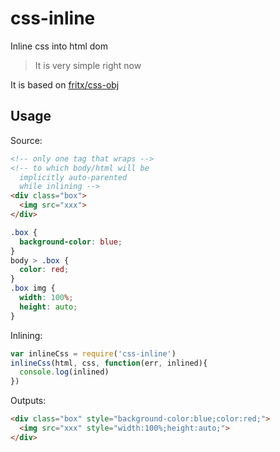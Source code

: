 # css-inline

Inline css into html dom

> It is very simple right now

It is based on [fritx/css-obj](https://github.com/fritx/css-obj)

## Usage

Source:

```html
<!-- only one tag that wraps -->
<!-- to which body/html will be
  implicitly auto-parented
  while inlining -->
<div class="box">
  <img src="xxx">
</div>
```

```css
.box {
  background-color: blue;
}
body > .box {
  color: red;
}
.box img {
  width: 100%;
  height: auto;
}
```

Inlining:

```js
var inlineCss = require('css-inline')
inlineCss(html, css, function(err, inlined){
  console.log(inlined)
})
```

Outputs:

```html
<div class="box" style="background-color:blue;color:red;">
  <img src="xxx" style="width:100%;height:auto;">
</div>
```